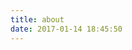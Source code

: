 ```yaml
---
title: about
date: 2017-01-14 18:45:50
---
```

<div class="github-widget" data-repo="Muscleape/MuscleApe.github.io.js"></div>
